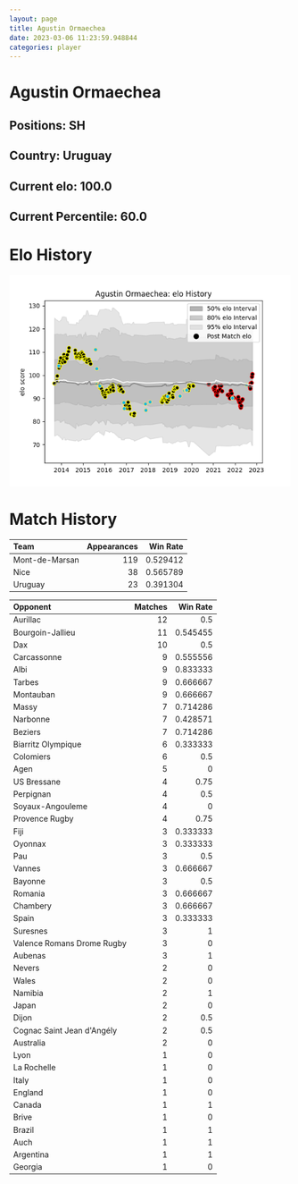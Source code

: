 ```yaml
---  
layout: page  
title: Agustin Ormaechea  
date: 2023-03-06 11:23:59.948844  
categories: player  
---
```

# Agustin Ormaechea

## Positions: SH

## Country: Uruguay

## Current elo: 100.0

## Current Percentile: 60.0

# Elo History


![elo history](history_AgustinOrmaechea.png)
# Match History


| Team           |   Appearances |   Win Rate |
|:---------------|--------------:|-----------:|
| Mont-de-Marsan |           119 |   0.529412 |
| Nice           |            38 |   0.565789 |
| Uruguay        |            23 |   0.391304 |

| Opponent                   |   Matches |   Win Rate |
|:---------------------------|----------:|-----------:|
| Aurillac                   |        12 |   0.5      |
| Bourgoin-Jallieu           |        11 |   0.545455 |
| Dax                        |        10 |   0.5      |
| Carcassonne                |         9 |   0.555556 |
| Albi                       |         9 |   0.833333 |
| Tarbes                     |         9 |   0.666667 |
| Montauban                  |         9 |   0.666667 |
| Massy                      |         7 |   0.714286 |
| Narbonne                   |         7 |   0.428571 |
| Beziers                    |         7 |   0.714286 |
| Biarritz Olympique         |         6 |   0.333333 |
| Colomiers                  |         6 |   0.5      |
| Agen                       |         5 |   0        |
| US Bressane                |         4 |   0.75     |
| Perpignan                  |         4 |   0.5      |
| Soyaux-Angouleme           |         4 |   0        |
| Provence Rugby             |         4 |   0.75     |
| Fiji                       |         3 |   0.333333 |
| Oyonnax                    |         3 |   0.333333 |
| Pau                        |         3 |   0.5      |
| Vannes                     |         3 |   0.666667 |
| Bayonne                    |         3 |   0.5      |
| Romania                    |         3 |   0.666667 |
| Chambery                   |         3 |   0.666667 |
| Spain                      |         3 |   0.333333 |
| Suresnes                   |         3 |   1        |
| Valence Romans Drome Rugby |         3 |   0        |
| Aubenas                    |         3 |   1        |
| Nevers                     |         2 |   0        |
| Wales                      |         2 |   0        |
| Namibia                    |         2 |   1        |
| Japan                      |         2 |   0        |
| Dijon                      |         2 |   0.5      |
| Cognac Saint Jean d'Angély |         2 |   0.5      |
| Australia                  |         2 |   0        |
| Lyon                       |         1 |   0        |
| La Rochelle                |         1 |   0        |
| Italy                      |         1 |   0        |
| England                    |         1 |   0        |
| Canada                     |         1 |   1        |
| Brive                      |         1 |   0        |
| Brazil                     |         1 |   1        |
| Auch                       |         1 |   1        |
| Argentina                  |         1 |   1        |
| Georgia                    |         1 |   0        |